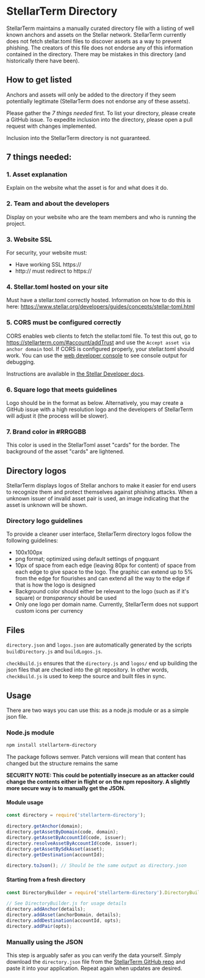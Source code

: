 # StellarTerm Directory
StellarTerm maintains a manually curated directory file with a listing of well known anchors and assets on the Stellar network. StellarTerm currently does not fetch stellar.toml files to discover assets as a way to prevent phishing. The creators of this file does not endorse any of this information contained in the directory. There may be mistakes in this directory (and historically there have been).

## How to get listed
Anchors and assets will only be added to the directory if they seem potentially legitimate (StellarTerm does not endorse any of these assets).

Please gather the *7 things needed* first. To list your directory, please create a GitHub issue. To expedite inclusion into the directory, please open a pull request with changes implemented.

Inclusion into the StellarTerm directory is not guaranteed.

## 7 things needed:
### 1. Asset explanation
Explain on the website what the asset is for and what does it do.

### 2. Team and about the developers
Display on your website who are the team members and who is running the project.

### 3. Website SSL
For security, your website must:
- Have working SSL https://
- http:// must redirect to https://

### 4. Stellar.toml hosted on your site
Must have a stellar.toml correctly hosted. Information on how to do this is here: https://www.stellar.org/developers/guides/concepts/stellar-toml.html

### 5. CORS must be configured correctly
CORS enables web clients to fetch the stellar.toml file. To test this out, go to https://stellarterm.com/#account/addTrust and use the `Accept asset via anchor domain` tool. If CORS is configured properly, your stellar.toml should work. You can use the [web developer console](https://developers.google.com/web/tools/chrome-devtools/) to see console output for debugging.

Instructions are available in [the Stellar Developer docs](https://www.stellar.org/developers/guides/concepts/stellar-toml.html#enabling-cross-origin-resource-sharing-cors).

### 6. Square logo that meets guidelines
Logo should be in the format as below. Alternatively, you may create a GitHub issue with a high resolution logo and the developers of StellarTerm will adjust it (the process will be slower).

### 7. Brand color in #RRGGBB
This color is used in the StellarToml asset "cards" for the border. The background of the asset "cards" are lightened.

## Directory logos
StellarTerm displays logos of Stellar anchors to make it easier for end users to recognize them and protect themselves against phishing attacks. When a unknown issuer of invalid asset pair is used, an image indicating that the asset is unknown will be shown.

### Directory logo guidelines
To provide a cleaner user interface, StellarTerm directory logos follow the following guidelines:
- 100x100px
- png format; optimized using default settings of pngquant
- 10px of space from each edge (leaving 80px for content) of space from each edge to give space to the logo. The graphic can extend up to 5% from the edge for flourishes and can extend all the way to the edge if that is how the logo is designed
- Background color should either be relevant to the logo (such as if it's square) or *transparency* should be used
- Only one logo per domain name. Currently, StellarTerm does not support custom icons per currency


## Files
`directory.json` and `logos.json` are automatically generated by the scripts `buildDirectory.js` and `buildLogos.js`.

`checkBuild.js` ensures that the `directory.js` and `logos/` end up building the json files that are checked into the git repository. In other words, `checkBuild.js` is used to keep the source and built files in sync.

## Usage
There are two ways you can use this: as a node.js module or as a simple json file.

### Node.js module
```sh
npm install stellarterm-directory
```

The package follows semver. Patch versions will mean that content has changed but the structure remains the same

**SECURITY NOTE: This could be potentially insecure as an attacker could change the contents either in flight or on the npm repository. A slightly more secure way is to manually get the JSON.**

#### Module usage
```js
const directory = require('stellarterm-directory');

directory.getAnchor(domain);
directory.getAssetByDomain(code, domain);
directory.getAssetByAccountId(code, issuer);
directory.resolveAssetByAccountId(code, issuer);
directory.getAssetBySdkAsset(asset);
directory.getDestination(accountId);

directory.toJson(); // Should be the same output as directory.json
```

#### Starting from a fresh directory
```js
const DirectoryBuilder = require('stellarterm-directory').DirectoryBuilder;

// See DirectoryBuilder.js for usage details
directory.addAnchor(details);
directory.addAsset(anchorDomain, details);
directory.addDestination(accountId, opts);
directory.addPair(opts);
```

### Manually using the JSON
This step is arguably safer as you can verify the data yourself. Simply download the `directory.json` file from the [StellarTerm GitHub repo](https://github.com/irisli/stellarterm/tree/master/directory/) and paste it into your application. Repeat again when updates are desired.
